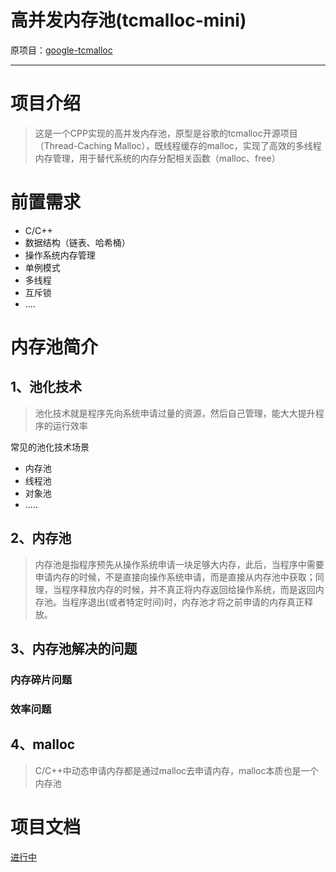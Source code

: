 # 高并发内存池(tcmalloc-mini)

原项目：[google-tcmalloc](https://github.com/google/tcmalloc)

---

# 项目介绍

> 这是一个CPP实现的高并发内存池，原型是谷歌的tcmalloc开源项目（Thread-Caching Malloc），既线程缓存的malloc，实现了高效的多线程内存管理，用于替代系统的内存分配相关函数（malloc、free）


# 前置需求

+ C/C++
+ 数据结构（链表、哈希桶）
+ 操作系统内存管理
+ 单例模式
+ 多线程
+ 互斥锁
+ ....

# 内存池简介

## 1、池化技术

> 池化技术就是程序先向系统申请过量的资源，然后自己管理，能大大提升程序的运行效率

常见的池化技术场景

+ 内存池
+ 线程池
+ 对象池
+ .....

## 2、内存池

> 内存池是指程序预先从操作系统申请一块足够大内存，此后，当程序中需要申请内存的时候，不是直接向操作系统申请，而是直接从内存池中获取；同理，当程序释放内存的时候，并不真正将内存返回给操作系统，而是返回内存池。当程序退出(或者特定时间)时，内存池才将之前申请的内存真正释放。

## 3、内存池解决的问题

### 内存碎片问题



### 效率问题


## 4、malloc

> C/C++中动态申请内存都是通过malloc去申请内存，malloc本质也是一个内存池

# 项目文档

[进行中](https://atong.run/)